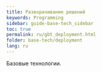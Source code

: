 ```yaml
---
title: Разворачивание решений
keywords: Programming
sidebar: guide-base-tech_sidebar
toc: true
permalink: ru/gbt_deployment.html
folder: base-tech/deployment
lang: ru
---
```


Базовые технологии.